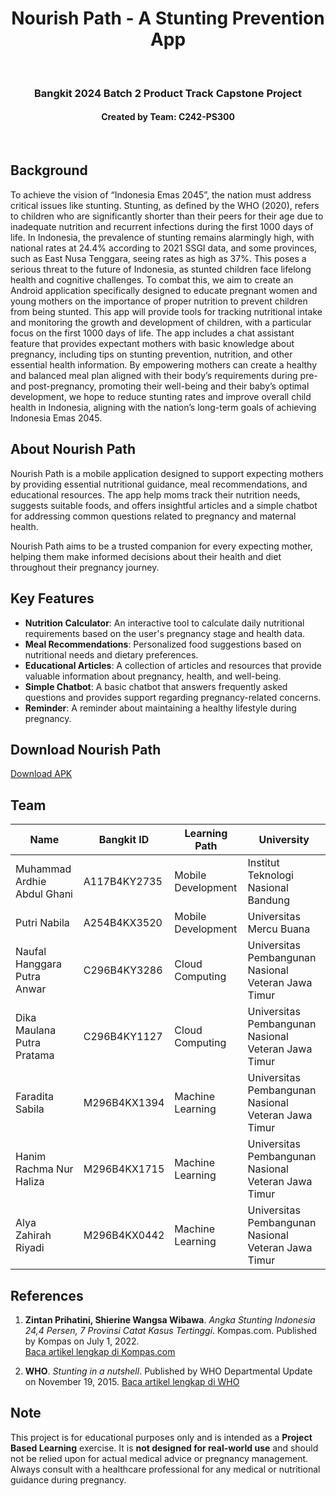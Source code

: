 <h1 align="center">Nourish Path - A Stunting Prevention App</h1>
<br>

<h3 align="center">Bangkit 2024 Batch 2 Product Track Capstone Project</h3>
<h4 align="center">Created by Team: C242-PS300</h4>
<br>

## Background
To achieve the vision of “Indonesia Emas 2045”, the nation must address critical issues like stunting. Stunting, as defined by the WHO (2020), refers to children who are significantly shorter than their peers for their age due to inadequate nutrition and recurrent infections during the first 1000 days of life. In Indonesia, the prevalence of stunting remains alarmingly high, with national rates at 24.4% according to 2021 SSGI data, and some provinces, such as East Nusa Tenggara, seeing rates as high as 37%. This poses a serious threat to the future of Indonesia, as stunted children face lifelong health and cognitive challenges. To combat this, we aim to create an Android application specifically designed to educate pregnant women and young mothers on the importance of proper nutrition to prevent children from being stunted. This app will provide tools for tracking nutritional intake and monitoring the growth and development of children, with a particular focus on the first 1000 days of life. The app includes a chat assistant feature that provides expectant mothers with basic knowledge about pregnancy, including tips on stunting prevention, nutrition, and other essential health information. By empowering mothers can create a healthy and balanced meal plan aligned with their body’s requirements during pre- and post-pregnancy, promoting their well-being and their baby’s optimal development, we hope to reduce stunting rates and improve overall child health in Indonesia, aligning with the nation’s long-term goals of achieving Indonesia Emas 2045.

## About Nourish Path
Nourish Path is a mobile application designed to support expecting mothers by providing essential nutritional guidance, meal recommendations, and educational resources. The app help moms track their nutrition needs, suggests suitable foods, and offers insightful articles and a simple chatbot for addressing common questions related to pregnancy and maternal health.

Nourish Path aims to be a trusted companion for every expecting mother, helping them make informed decisions about their health and diet throughout their pregnancy journey.

## Key Features
- **Nutrition Calculator**: An interactive tool to calculate daily nutritional requirements based on the user's pregnancy stage and health data.
- **Meal Recommendations**: Personalized food suggestions based on nutritional needs and dietary preferences.
- **Educational Articles**: A collection of articles and resources that provide valuable information about pregnancy, health, and well-being.
- **Simple Chatbot**: A basic chatbot that answers frequently asked questions and provides support regarding pregnancy-related concerns.
- **Reminder**: A reminder about maintaining a healthy lifestyle during pregnancy.

## Download Nourish Path
[Download APK](https://drive.google.com/file/d/1MyI40THVqOpPoXAHOr7Szu5FfDXb2t4y/view?usp=drive_link)

## Team

| Name                      | Bangkit ID        | Learning Path     | University                                 |
|---------------------------|-------------------|-------------------|---------------------------------------------|
| Muhammad Ardhie Abdul Ghani | A117B4KY2735     | Mobile Development | Institut Teknologi Nasional Bandung  |
| Putri Nabila               | A254B4KX3520		     | Mobile Development | Universitas Mercu Buana |
| Naufal Hanggara Putra Anwar | C296B4KY3286  | Cloud Computing  | Universitas Pembangunan Nasional Veteran Jawa Timur |
| Dika Maulana Putra Pratama | C296B4KY1127	  | Cloud Computing   | Universitas Pembangunan Nasional Veteran Jawa Timur |
| Faradita Sabila		      | M296B4KX1394     | Machine Learning   | Universitas Pembangunan Nasional Veteran Jawa Timur  |
| Hanim Rachma Nur Haliza		 | M296B4KX1715	 | Machine Learning |Universitas Pembangunan Nasional Veteran Jawa Timur |
| Alya Zahirah Riyadi        | M296B4KX0442 | Machine Learning | Universitas Pembangunan Nasional Veteran Jawa Timur |

## References
1. **Zintan Prihatini, Shierine Wangsa Wibawa**. *Angka Stunting Indonesia 24,4 Persen, 7 Provinsi Catat Kasus Tertinggi*. Kompas.com. Published by Kompas on July 1, 2022.  
   [Baca artikel lengkap di Kompas.com](https://www.kompas.com/sains/read/2022/07/01/140000123/angka-stunting-indonesia-24-4-persen-7-provinsi-catat-kasus-tertinggi)

2. **WHO**. *Stunting in a nutshell*. Published by WHO Departmental Update on November 19, 2015.
   [Baca artikel lengkap di WHO](https://www.who.int/news/item/19-11-2015-stunting-in-a-nutshell)

## Note
This project is for educational purposes only and is intended as a **Project Based Learning** exercise. It is **not designed for real-world use** and should not be relied upon for actual medical advice or pregnancy management. Always consult with a healthcare professional for any medical or nutritional guidance during pregnancy.
